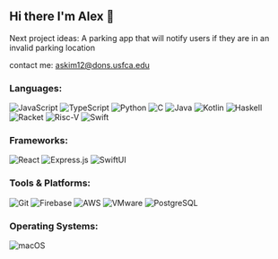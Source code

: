 ## Hi there I'm Alex 👋
Next project ideas: A parking app that will notify users if they are in an invalid parking location

contact me: askim12@dons.usfca.edu

### Languages:  
![JavaScript](https://img.shields.io/badge/-JavaScript-F7DF1E?style=flat&logo=javascript&logoColor=black)
![TypeScript](https://img.shields.io/badge/-TypeScript-007ACC?style=flat&logo=typescript&logoColor=white)
![Python](https://img.shields.io/badge/-Python-3776AB?style=flat&logo=python&logoColor=white)
![C](https://img.shields.io/badge/-C-A8B9CC?style=flat&logo=c&logoColor=white)
![Java](https://img.shields.io/badge/-Java-007396?style=flat&logo=java&logoColor=white)
![Kotlin](https://img.shields.io/badge/-Kotlin-0095D5?style=flat&logo=kotlin&logoColor=white)
![Haskell](https://img.shields.io/badge/-Haskell-5D4F85?style=flat&logo=haskell&logoColor=white)
![Racket](https://img.shields.io/badge/-Racket-9F1D20?style=flat&logoColor=white)
![Risc-V](https://img.shields.io/badge/-Risc--V-0F2D8C?style=flat&logoColor=white)
![Swift](https://img.shields.io/badge/-Swift-FA7343?style=flat&logo=swift&logoColor=white)

### Frameworks:  
![React](https://img.shields.io/badge/-React-61DAFB?style=flat&logo=react&logoColor=black)
![Express.js](https://img.shields.io/badge/-Express.js-000000?style=flat&logo=express&logoColor=white)
![SwiftUI](https://img.shields.io/badge/-SwiftUI-FA7343?style=flat&logo=swift&logoColor=white)

### Tools & Platforms:  
![Git](https://img.shields.io/badge/-Git-F05032?style=flat&logo=git&logoColor=white)
![Firebase](https://img.shields.io/badge/-Firebase-FFCA28?style=flat&logo=firebase&logoColor=black)
![AWS](https://img.shields.io/badge/-AWS-232F3E?style=flat&logo=amazon-aws&logoColor=white)
![VMware](https://img.shields.io/badge/-VMware-607078?style=flat&logo=vmware&logoColor=white)
![PostgreSQL](https://img.shields.io/badge/-PostgreSQL-4169E1?style=flat&logo=postgresql&logoColor=white)

### Operating Systems:  
![macOS](https://img.shields.io/badge/-macOS-000000?style=flat&logo=apple&logoColor=white)


